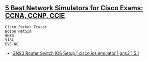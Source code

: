 #




## [5 Best Network Simulators for Cisco Exams: CCNA, CCNP, CCIE](https://www.cbtnuggets.com/blog/career/career-progression/5-best-network-simulators-for-cisco-exams-ccna-ccnp-and-ccie)
```
Cisco Packet Tracer
Boson NetSim
GNS3
VIRL
EVE-NG
```
- [GNS3 Router Switch IOS Setup | cisco ios emulator | gns3 1.5.1](https://www.youtube.com/watch?v=0cc3Go_RMHg)
